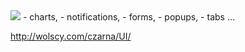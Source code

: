 <img src="http://wolscy.com/czarna/wp-content/uploads/2019/10/charts-UI-768x640.jpg">
 - charts,
 - notifications,
 - forms, 
 - popups,
 - tabs ...
 
 http://wolscy.com/czarna/UI/
